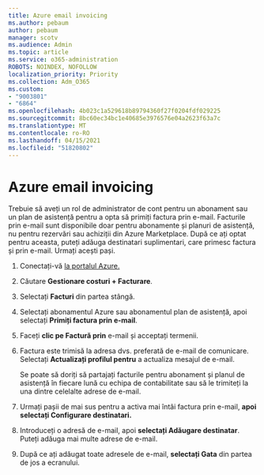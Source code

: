 ```yaml
---
title: Azure email invoicing
ms.author: pebaum
author: pebaum
manager: scotv
ms.audience: Admin
ms.topic: article
ms.service: o365-administration
ROBOTS: NOINDEX, NOFOLLOW
localization_priority: Priority
ms.collection: Adm_O365
ms.custom:
- "9003801"
- "6864"
ms.openlocfilehash: 4b023c1a529618b89794360f27f0204fdf029225
ms.sourcegitcommit: 8bc60ec34bc1e40685e3976576e04a2623f63a7c
ms.translationtype: MT
ms.contentlocale: ro-RO
ms.lasthandoff: 04/15/2021
ms.locfileid: "51820802"
---
```

# <a name="azure-email-invoicing"></a>Azure email invoicing

Trebuie să aveți un rol de administrator de cont pentru un abonament sau un plan de asistență pentru a opta să primiți factura prin e-mail. Facturile prin e-mail sunt disponibile doar pentru abonamente și planuri de asistență, nu pentru rezervări sau achiziții din Azure Marketplace. După ce ați optat pentru aceasta, puteți adăuga destinatari suplimentari, care primesc factura și prin e-mail. Urmați acești pași.

1. Conectați-vă [la portalul Azure.](https://portal.azure.com/)
2. Căutare **Gestionare costuri + Facturare**.
3. Selectați **Facturi** din partea stângă.
4. Selectați abonamentul Azure sau abonamentul plan de asistență, apoi selectați **Primiți factura prin e-mail**.
5. Faceți **clic pe Factură prin** e-mail și acceptați termenii.
6. Factura este trimisă la adresa dvs. preferată de e-mail de comunicare. Selectați **Actualizați profilul pentru** a actualiza mesajul de e-mail.  

    Se poate să doriți să partajați facturile pentru abonament și planul de asistență în fiecare lună cu echipa de contabilitate sau să le trimiteți la una dintre celelalte adrese de e-mail.  

7. Urmați pașii de mai sus pentru a activa mai întâi factura prin e-mail,  **apoi selectați Configurare destinatari.**
8. Introduceți o adresă de e-mail, apoi **selectați Adăugare destinatar**. Puteți adăuga mai multe adrese de e-mail.
9. După ce ați adăugat toate adresele de e-mail, **selectați Gata** din partea de jos a ecranului.

